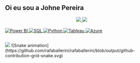 ## Oi eu sou a Johne Pereira
<div align="center">
  <a href="https://github.com/rafaballerini">
  <img height="180em" src="https://github-readme-stats.vercel.app/api?username=JohnePereira&show_icons=true&theme=dark&include_all_commits=true&count_private=true"/>
  <img height="180em" src="https://github-readme-stats.vercel.app/api/top-langs/?username=JohnePereira&layout=compact&langs_count=7&theme=dark"/>
</div>

<div style="display: inline_block"><br>
  <img align="center" alt="Power BI" height="45" width="40" src="https://user-images.githubusercontent.com/118026995/206861184-314d8e26-8f85-44d1-b0b7-b62d96bcb8d6.png">
  <img align="center" alt="SQL" height="45" width="40" src="https://user-images.githubusercontent.com/118026995/206861286-b3bb95bc-1891-4143-ae03-6a92107c7244.png">
  <img align="center" alt="Python" height="45" width="40" src="https://user-images.githubusercontent.com/118026995/206861386-87145fce-9238-4618-bf9c-bdc97208caa0.png">
  <img align="center" alt="Tableau" height="40" width="40" src="https://user-images.githubusercontent.com/118026995/206861498-3c7cd082-3cac-418b-b7cf-f45f7a72f441.png">
  <img align="center" alt="Azure" height="42" width="40" src="https://user-images.githubusercontent.com/118026995/206861605-853d4da6-29e6-4101-a511-3fe11adb11b9.png">
</div>

 ##

<div> 
  <a href = "mailto:johne-17@hotmail.com"><img src="https://img.shields.io/badge/-outlook-%23333?style=for-the-badge&logo=gmail&logoColor=white" target="_blank"></a>
    ![Snake animation](https://github.com/rafaballerini/rafaballerini/blob/output/github-contribution-grid-snake.svg)
  </div>
